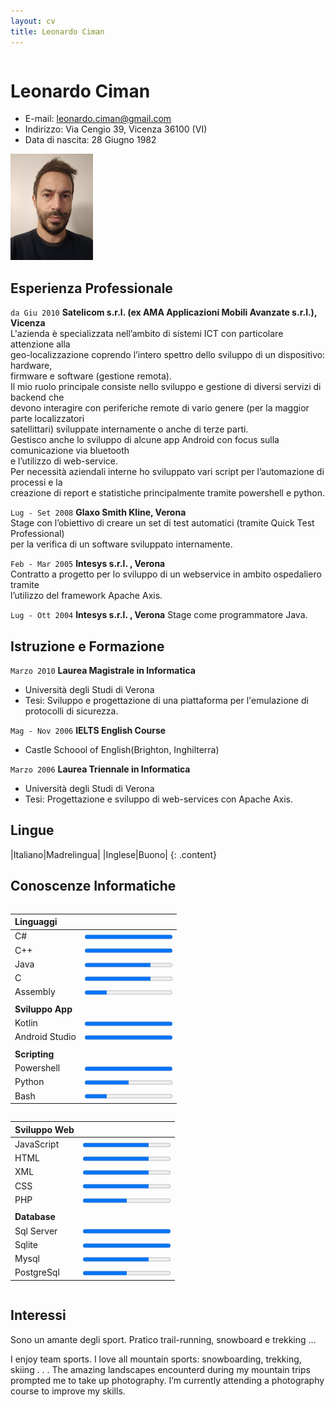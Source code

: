 ```yaml
---
layout: cv
title: Leonardo Ciman
---
```


<div class="row">
  <div class="column">
    <h1>Leonardo Ciman</h1>
    <ul>
      <li>E-mail: <a href="mailto:leonardo.ciman@gmail.com">leonardo.ciman@gmail.com</a></li>
      <li>Indirizzo: Via Cengio 39, Vicenza 36100 (VI)  </li>
      <li>Data di nascita: 28 Giugno 1982  </li>
    </ul>
  </div>
  <div class="column">
    <img src="cv_35x45mm.jpg" class="profile-photo"/>
  </div>
</div>

## Esperienza Professionale

`da Giu 2010`
__Satelicom s.r.l. (ex AMA Applicazioni Mobili Avanzate s.r.l.), Vicenza__  
L'azienda è specializzata nell’ambito di sistemi ICT con particolare attenzione alla  
geo-localizzazione coprendo l’intero spettro dello sviluppo di un dispositivo: hardware,  
firmware e software (gestione remota).  
Il mio ruolo principale consiste nello sviluppo e gestione di diversi servizi di backend che  
devono interagire con periferiche remote di vario genere (per la maggior parte localizzatori  
satellittari) sviluppate internamente o anche di terze parti.  
Gestisco anche lo sviluppo di alcune app Android con focus sulla comunicazione via bluetooth  
e l’utilizzo di web-service.  
Per necessità aziendali interne ho sviluppato vari script per l’automazione di processi e la  
creazione di report e statistiche principalmente tramite powershell e python.  

`Lug - Set 2008`
__Glaxo Smith Kline, Verona__  
Stage con l’obiettivo di creare un set di test automatici (tramite Quick Test Professional)  
per la verifica di un software sviluppato internamente.

`Feb - Mar 2005`
__Intesys s.r.l. , Verona__  
Contratto a progetto per lo sviluppo di un webservice in ambito ospedaliero tramite  
l’utilizzo del framework Apache Axis.

`Lug - Ott 2004`
__Intesys s.r.l. , Verona__
Stage come programmatore Java.

## Istruzione e Formazione

`Marzo 2010`
__Laurea Magistrale in Informatica__
- Università degli Studi di Verona
- Tesi: Sviluppo e progettazione di una piattaforma per
l'emulazione di protocolli di sicurezza.

`Mag - Nov 2006`
__IELTS English Course__
- Castle Schoool of English(Brighton, Inghilterra)

`Marzo 2006`
__Laurea Triennale in Informatica__
- Università degli Studi di Verona
- Tesi: Progettazione e sviluppo di web-services con Apache Axis.


## Lingue

|Italiano|Madrelingua|
|Inglese|Buono|
{: .content}

## Conoscenze Informatiche

<div class="row">
  <div class="column" markdown="1">
    
|Linguaggi |                                               |
|:--------|-----------------------------------------------:|
|C#       |<progress value="100" max="100">100 %</progress>|
|C++      |<progress value="100" max="100">100 %</progress>|
|Java     |<progress value="75" max="100">75 %</progress>  |
|C        |<progress value="75" max="100">75 %</progress>  |
|Assembly |<progress value="25" max="100">25 %</progress>  |
|         |                                                |
|__Sviluppo App__ |                                        |
|Kotlin   |<progress value="100" max="100">100 %</progress>|
|Android Studio|<progress value="100" max="100">100 %</progress>|    
|         |                                                |
|__Scripting__ |                                           |
|Powershell|<progress value="100" max="100">100 %</progress>|
|Python   |<progress value="50" max="100">50 %</progress>  |
|Bash     |<progress value="25" max="100">25 %</progress>  |

  </div>
  <div class="column" markdown="1">
    
|Sviluppo Web |                                           |
|:--------|----------------------------------------------:|
|JavaScript|<progress value="75" max="100">75 %</progress>|
|HTML     |<progress value="75" max="100">75 %</progress>|
|XML      |<progress value="75" max="100">75 %</progress>|
|CSS      |<progress value="75" max="100">75 %</progress>|
|PHP      |<progress value="50" max="100">50 %</progress>|
|         |                                              |
|__Database__ |                                          |
|Sql Server|<progress value="100" max="100">100 %</progress>|
|Sqlite    |<progress value="100" max="100">100 %</progress>|
|Mysql     |<progress value="75" max="100">75 %</progress>|
|PostgreSql|<progress value="50" max="100">50 %</progress>|     

  </div>
</div>

## Interessi
Sono un amante degli sport. Pratico trail-running, snowboard e trekking ...

I enjoy team sports. I love all mountain sports: snowboarding, trekking, skiing . . .
The amazing landscapes encounterd during my mountain trips prompted me to take up photography. I’m
currently attending a photography course to improve my skills.

<!-- ### Footer Last updated: May 2024 -->


